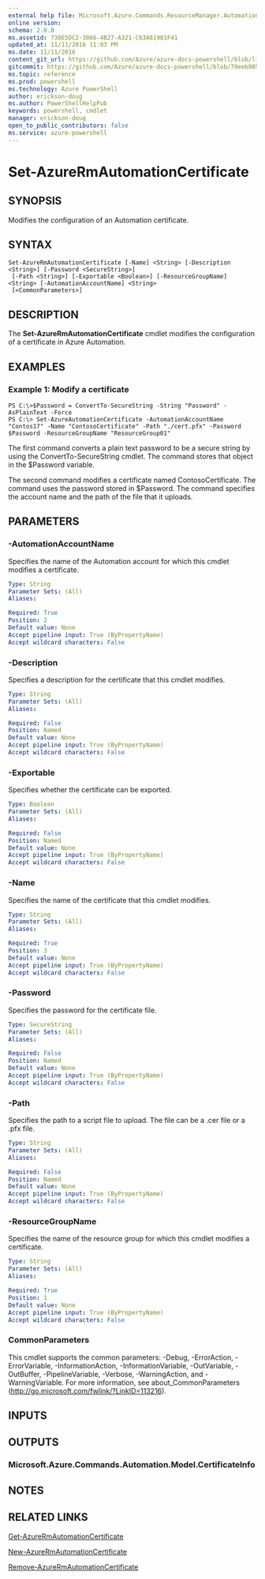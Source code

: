 ```yaml
---
external help file: Microsoft.Azure.Commands.ResourceManager.Automation.dll-Help.xml
online version: 
schema: 2.0.0
ms.assetid: 738E5DC2-3066-4B27-A321-C63A81981F41
updated_at: 11/11/2016 11:03 PM
ms.date: 11/11/2016
content_git_url: https://github.com/Azure/azure-docs-powershell/blob/live/azureps-cmdlets-docs/ResourceManager/AzureRM.Automation/v2.2.0/Set-AzureRMAutomationCertificate.md
gitcommit: https://github.com/Azure/azure-docs-powershell/blob/79eeb985ea480979357fb4695832a0c3d29a48bf/azureps-cmdlets-docs/ResourceManager/AzureRM.Automation/v2.2.0/Set-AzureRMAutomationCertificate.md
ms.topic: reference
ms.prod: powershell
ms.technology: Azure PowerShell
author: erickson-doug
ms.author: PowerShellHelpPub
keywords: powershell, cmdlet
manager: erickson-doug
open_to_public_contributors: false
ms.service: azure-powershell
---
```


# Set-AzureRmAutomationCertificate

## SYNOPSIS
Modifies the configuration of an Automation certificate.

## SYNTAX

```
Set-AzureRmAutomationCertificate [-Name] <String> [-Description <String>] [-Password <SecureString>]
 [-Path <String>] [-Exportable <Boolean>] [-ResourceGroupName] <String> [-AutomationAccountName] <String>
 [<CommonParameters>]
```

## DESCRIPTION
The **Set-AzureRmAutomationCertificate** cmdlet modifies the configuration of a certificate in Azure Automation.

## EXAMPLES

### Example 1: Modify a certificate
```
PS C:\>$Password = ConvertTo-SecureString -String "Password" -AsPlainText -Force
PS C:\> Set-AzureAutomationCertificate -AutomationAccountName "Contos17" -Name "ContosoCertificate" -Path "./cert.pfx" -Password $Password -ResourceGroupName "ResourceGroup01"
```

The first command converts a plain text password to be a secure string by using the ConvertTo-SecureString cmdlet.
The command stores that object in the $Password variable.

The second command modifies a certificate named ContosoCertificate.
The command uses the password stored in $Password.
The command specifies the account name and the path of the file that it uploads.

## PARAMETERS

### -AutomationAccountName
Specifies the name of the Automation account for which this cmdlet modifies a certificate.

```yaml
Type: String
Parameter Sets: (All)
Aliases: 

Required: True
Position: 2
Default value: None
Accept pipeline input: True (ByPropertyName)
Accept wildcard characters: False
```

### -Description
Specifies a description for the certificate that this cmdlet modifies.

```yaml
Type: String
Parameter Sets: (All)
Aliases: 

Required: False
Position: Named
Default value: None
Accept pipeline input: True (ByPropertyName)
Accept wildcard characters: False
```

### -Exportable
Specifies whether the certificate can be exported.

```yaml
Type: Boolean
Parameter Sets: (All)
Aliases: 

Required: False
Position: Named
Default value: None
Accept pipeline input: True (ByPropertyName)
Accept wildcard characters: False
```

### -Name
Specifies the name of the certificate that this cmdlet modifies.

```yaml
Type: String
Parameter Sets: (All)
Aliases: 

Required: True
Position: 3
Default value: None
Accept pipeline input: True (ByPropertyName)
Accept wildcard characters: False
```

### -Password
Specifies the password for the certificate file.

```yaml
Type: SecureString
Parameter Sets: (All)
Aliases: 

Required: False
Position: Named
Default value: None
Accept pipeline input: True (ByPropertyName)
Accept wildcard characters: False
```

### -Path
Specifies the path to a script file to upload.
The file can be a .cer file or a .pfx file.

```yaml
Type: String
Parameter Sets: (All)
Aliases: 

Required: False
Position: Named
Default value: None
Accept pipeline input: True (ByPropertyName)
Accept wildcard characters: False
```

### -ResourceGroupName
Specifies the name of the resource group for which this cmdlet modifies a certificate.

```yaml
Type: String
Parameter Sets: (All)
Aliases: 

Required: True
Position: 1
Default value: None
Accept pipeline input: True (ByPropertyName)
Accept wildcard characters: False
```

### CommonParameters
This cmdlet supports the common parameters: -Debug, -ErrorAction, -ErrorVariable, -InformationAction, -InformationVariable, -OutVariable, -OutBuffer, -PipelineVariable, -Verbose, -WarningAction, and -WarningVariable. For more information, see about_CommonParameters (http://go.microsoft.com/fwlink/?LinkID=113216).

## INPUTS

## OUTPUTS

### Microsoft.Azure.Commands.Automation.Model.CertificateInfo

## NOTES

## RELATED LINKS

[Get-AzureRmAutomationCertificate](xref:ResourceManager/AzureRM.Automation/v2.2.0/Get-AzureRMAutomationCertificate.md)

[New-AzureRmAutomationCertificate](xref:ResourceManager/AzureRM.Automation/v2.2.0/New-AzureRMAutomationCertificate.md)

[Remove-AzureRmAutomationCertificate](xref:ResourceManager/AzureRM.Automation/v2.2.0/Remove-AzureRMAutomationCertificate.md)


